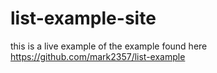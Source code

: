 # list-example-site
this is a live example of the example found here https://github.com/mark2357/list-example
